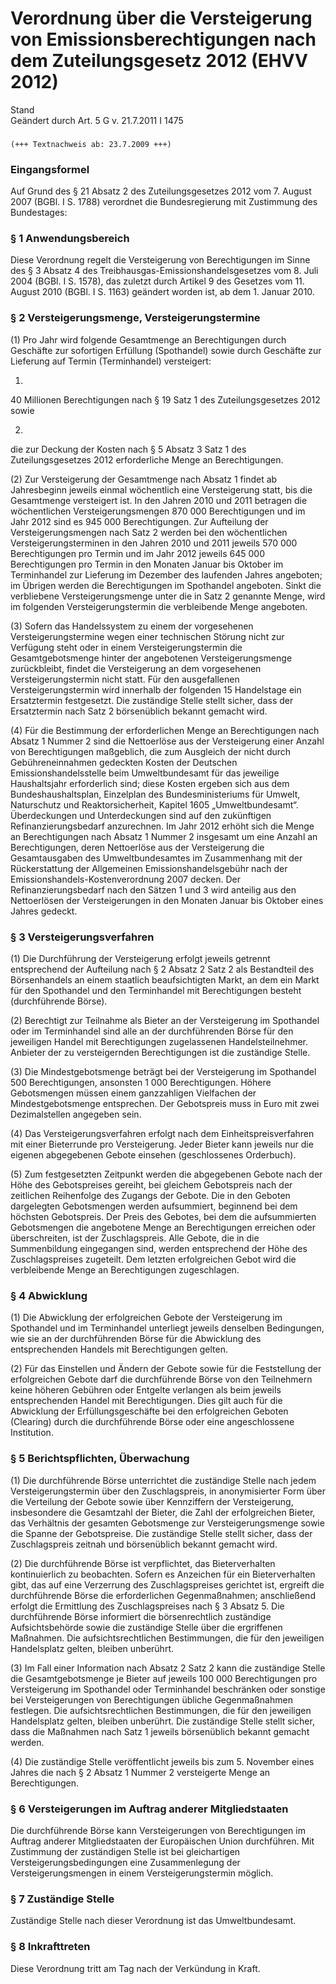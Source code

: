 Verordnung über die Versteigerung von Emissionsberechtigungen nach dem Zuteilungsgesetz 2012 (EHVV 2012)
========================================================================================================

Stand  
Geändert durch Art. 5 G v. 21.7.2011 I 1475

### 

```
(+++ Textnachweis ab: 23.7.2009 +++)
```

### Eingangsformel

Auf Grund des § 21 Absatz 2 des Zuteilungsgesetzes 2012 vom 7. August 2007 (BGBl. I S. 1788) verordnet die Bundesregierung mit Zustimmung des Bundestages:

### § 1 Anwendungsbereich

Diese Verordnung regelt die Versteigerung von Berechtigungen im Sinne des § 3 Absatz 4 des Treibhausgas-Emissionshandelsgesetzes vom 8. Juli 2004 (BGBl. I S. 1578), das zuletzt durch Artikel 9 des Gesetzes vom 11. August 2010 (BGBl. I S. 1163) geändert worden ist, ab dem 1. Januar 2010.

### § 2 Versteigerungsmenge, Versteigerungstermine

(1) Pro Jahr wird folgende Gesamtmenge an Berechtigungen durch Geschäfte zur sofortigen Erfüllung (Spothandel) sowie durch Geschäfte zur Lieferung auf Termin (Terminhandel) versteigert:

1.  
40 Millionen Berechtigungen nach § 19 Satz 1 des Zuteilungsgesetzes 2012 sowie

2.  
die zur Deckung der Kosten nach § 5 Absatz 3 Satz 1 des Zuteilungsgesetzes 2012 erforderliche Menge an Berechtigungen.

(2) Zur Versteigerung der Gesamtmenge nach Absatz 1 findet ab Jahresbeginn jeweils einmal wöchentlich eine Versteigerung statt, bis die Gesamtmenge versteigert ist. In den Jahren 2010 und 2011 betragen die wöchentlichen Versteigerungsmengen 870 000 Berechtigungen und im Jahr 2012 sind es 945 000 Berechtigungen. Zur Aufteilung der Versteigerungsmengen nach Satz 2 werden bei den wöchentlichen Versteigerungsterminen in den Jahren 2010 und 2011 jeweils 570 000 Berechtigungen pro Termin und im Jahr 2012 jeweils 645 000 Berechtigungen pro Termin in den Monaten Januar bis Oktober im Terminhandel zur Lieferung im Dezember des laufenden Jahres angeboten; im Übrigen werden die Berechtigungen im Spothandel angeboten. Sinkt die verbliebene Versteigerungsmenge unter die in Satz 2 genannte Menge, wird im folgenden Versteigerungstermin die verbleibende Menge angeboten.

(3) Sofern das Handelssystem zu einem der vorgesehenen Versteigerungstermine wegen einer technischen Störung nicht zur Verfügung steht oder in einem Versteigerungstermin die Gesamtgebotsmenge hinter der angebotenen Versteigerungsmenge zurückbleibt, findet die Versteigerung an dem vorgesehenen Versteigerungstermin nicht statt. Für den ausgefallenen Versteigerungstermin wird innerhalb der folgenden 15 Handelstage ein Ersatztermin festgesetzt. Die zuständige Stelle stellt sicher, dass der Ersatztermin nach Satz 2 börsenüblich bekannt gemacht wird.

(4) Für die Bestimmung der erforderlichen Menge an Berechtigungen nach Absatz 1 Nummer 2 sind die Nettoerlöse aus der Versteigerung einer Anzahl von Berechtigungen maßgeblich, die zum Ausgleich der nicht durch Gebühreneinnahmen gedeckten Kosten der Deutschen Emissionshandelsstelle beim Umweltbundesamt für das jeweilige Haushaltsjahr erforderlich sind; diese Kosten ergeben sich aus dem Bundeshaushaltsplan, Einzelplan des Bundesministeriums für Umwelt, Naturschutz und Reaktorsicherheit, Kapitel 1605 „Umweltbundesamt“. Überdeckungen und Unterdeckungen sind auf den zukünftigen Refinanzierungsbedarf anzurechnen. Im Jahr 2012 erhöht sich die Menge an Berechtigungen nach Absatz 1 Nummer 2 insgesamt um eine Anzahl an Berechtigungen, deren Nettoerlöse aus der Versteigerung die Gesamtausgaben des Umweltbundesamtes im Zusammenhang mit der Rückerstattung der Allgemeinen Emissionshandelsgebühr nach der Emissionshandels-Kostenverordnung 2007 decken. Der Refinanzierungsbedarf nach den Sätzen 1 und 3 wird anteilig aus den Nettoerlösen der Versteigerungen in den Monaten Januar bis Oktober eines Jahres gedeckt.

### § 3 Versteigerungsverfahren

(1) Die Durchführung der Versteigerung erfolgt jeweils getrennt entsprechend der Aufteilung nach § 2 Absatz 2 Satz 2 als Bestandteil des Börsenhandels an einem staatlich beaufsichtigten Markt, an dem ein Markt für den Spothandel und den Terminhandel mit Berechtigungen besteht (durchführende Börse).

(2) Berechtigt zur Teilnahme als Bieter an der Versteigerung im Spothandel oder im Terminhandel sind alle an der durchführenden Börse für den jeweiligen Handel mit Berechtigungen zugelassenen Handelsteilnehmer. Anbieter der zu versteigernden Berechtigungen ist die zuständige Stelle.

(3) Die Mindestgebotsmenge beträgt bei der Versteigerung im Spothandel 500 Berechtigungen, ansonsten 1 000 Berechtigungen. Höhere Gebotsmengen müssen einem ganzzahligen Vielfachen der Mindestgebotsmenge entsprechen. Der Gebotspreis muss in Euro mit zwei Dezimalstellen angegeben sein.

(4) Das Versteigerungsverfahren erfolgt nach dem Einheitspreisverfahren mit einer Bieterrunde pro Versteigerung. Jeder Bieter kann jeweils nur die eigenen abgegebenen Gebote einsehen (geschlossenes Orderbuch).

(5) Zum festgesetzten Zeitpunkt werden die abgegebenen Gebote nach der Höhe des Gebotspreises gereiht, bei gleichem Gebotspreis nach der zeitlichen Reihenfolge des Zugangs der Gebote. Die in den Geboten dargelegten Gebotsmengen werden aufsummiert, beginnend bei dem höchsten Gebotspreis. Der Preis des Gebotes, bei dem die aufsummierten Gebotsmengen die angebotene Menge an Berechtigungen erreichen oder überschreiten, ist der Zuschlagspreis. Alle Gebote, die in die Summenbildung eingegangen sind, werden entsprechend der Höhe des Zuschlagspreises zugeteilt. Dem letzten erfolgreichen Gebot wird die verbleibende Menge an Berechtigungen zugeschlagen.

### § 4 Abwicklung

(1) Die Abwicklung der erfolgreichen Gebote der Versteigerung im Spothandel und im Terminhandel unterliegt jeweils denselben Bedingungen, wie sie an der durchführenden Börse für die Abwicklung des entsprechenden Handels mit Berechtigungen gelten.

(2) Für das Einstellen und Ändern der Gebote sowie für die Feststellung der erfolgreichen Gebote darf die durchführende Börse von den Teilnehmern keine höheren Gebühren oder Entgelte verlangen als beim jeweils entsprechenden Handel mit Berechtigungen. Dies gilt auch für die Abwicklung der Erfüllungsgeschäfte bei den erfolgreichen Geboten (Clearing) durch die durchführende Börse oder eine angeschlossene Institution.

### § 5 Berichtspflichten, Überwachung

(1) Die durchführende Börse unterrichtet die zuständige Stelle nach jedem Versteigerungstermin über den Zuschlagspreis, in anonymisierter Form über die Verteilung der Gebote sowie über Kennziffern der Versteigerung, insbesondere die Gesamtzahl der Bieter, die Zahl der erfolgreichen Bieter, das Verhältnis der gesamten Gebotsmenge zur Versteigerungsmenge sowie die Spanne der Gebotspreise. Die zuständige Stelle stellt sicher, dass der Zuschlagspreis zeitnah und börsenüblich bekannt gemacht wird.

(2) Die durchführende Börse ist verpflichtet, das Bieterverhalten kontinuierlich zu beobachten. Sofern es Anzeichen für ein Bieterverhalten gibt, das auf eine Verzerrung des Zuschlagspreises gerichtet ist, ergreift die durchführende Börse die erforderlichen Gegenmaßnahmen; anschließend erfolgt die Ermittlung des Zuschlagspreises nach § 3 Absatz 5. Die durchführende Börse informiert die börsenrechtlich zuständige Aufsichtsbehörde sowie die zuständige Stelle über die ergriffenen Maßnahmen. Die aufsichtsrechtlichen Bestimmungen, die für den jeweiligen Handelsplatz gelten, bleiben unberührt.

(3) Im Fall einer Information nach Absatz 2 Satz 2 kann die zuständige Stelle die Gesamtgebotsmenge je Bieter auf jeweils 100 000 Berechtigungen pro Versteigerung im Spothandel oder Terminhandel beschränken oder sonstige bei Versteigerungen von Berechtigungen übliche Gegenmaßnahmen festlegen. Die aufsichtsrechtlichen Bestimmungen, die für den jeweiligen Handelsplatz gelten, bleiben unberührt. Die zuständige Stelle stellt sicher, dass die Maßnahmen nach Satz 1 jeweils börsenüblich bekannt gemacht werden.

(4) Die zuständige Stelle veröffentlicht jeweils bis zum 5. November eines Jahres die nach § 2 Absatz 1 Nummer 2 versteigerte Menge an Berechtigungen.

### § 6 Versteigerungen im Auftrag anderer Mitgliedstaaten

Die durchführende Börse kann Versteigerungen von Berechtigungen im Auftrag anderer Mitgliedstaaten der Europäischen Union durchführen. Mit Zustimmung der zuständigen Stelle ist bei gleichartigen Versteigerungsbedingungen eine Zusammenlegung der Versteigerungsmengen in einem Versteigerungstermin möglich.

### § 7 Zuständige Stelle

Zuständige Stelle nach dieser Verordnung ist das Umweltbundesamt.

### § 8 Inkrafttreten

Diese Verordnung tritt am Tag nach der Verkündung in Kraft.
